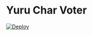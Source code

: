 # Yuru Char Voter

[![Deploy](https://www.herokucdn.com/deploy/button.png)](https://heroku.com/deploy)
